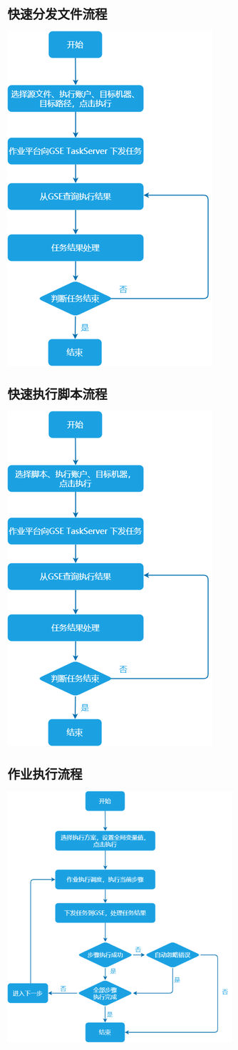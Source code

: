 # 快速分发文件流程

![-w2020](../media/business_process_fast_distribute_file.png)

# 快速执行脚本流程

![-w2020](../media/business_process_fast_execute_script.png)

# 作业执行流程

![-w2020](../media/business_process_execute_job.png)